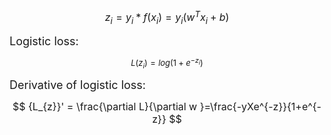 <font size="3"> $$ z_{i} = y_{i}*f(x_{i}) = y_{i}(w^{T}x_{i}+b)$$</font>

<font size="4">Logistic loss:</font>

<font size="2"> $$ L(z_{i}) = log(1+e^{-z_{i}}) $$</font>

<font size="4">Derivative of logistic loss:</font>

<font size="3"> $$ {L_{z}}' = \frac{\partial L}{\partial w }=\frac{-yXe^{-z}}{1+e^{-z}} $$</font>
